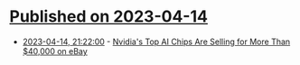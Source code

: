 # [Published on 2023-04-14](index.md)

* [2023-04-14, 21:22:00](https://hardware.slashdot.org/story/23/04/14/188205/nvidias-top-ai-chips-are-selling-for-more-than-40000-on-ebay?utm_source=rss1.0mainlinkanon&utm_medium=feed) - [Nvidia's Top AI Chips Are Selling for More Than $40,000 on eBay](https://hardware.slashdot.org/story/23/04/14/188205/nvidias-top-ai-chips-are-selling-for-more-than-40000-on-ebay?utm_source=rss1.0mainlinkanon&utm_medium=feed)
